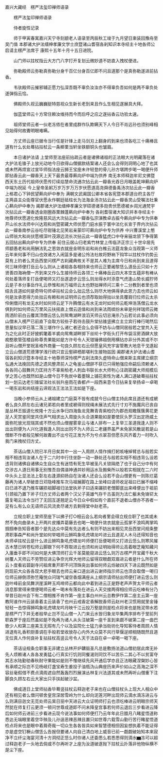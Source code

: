 <!-- { "loadSidebar": true } -->
嘉兴大藏经　楞严法玺印禅师语录


　　楞严法玺印禅师语录

　　侍者旋性记录

　　师于甲寅春寓嘉兴天宁寺刻颛老人语录至丙辰秋工竣于九月望日束装回豫舟至吴门值
本郡诸大护法缙绅孝廉文学士庶暨诸山耆宿各刹知识本寺经主十地各师公启请主楞严法席于
康熙十五年十月十五日进院。

　　山门师以拄杖指云大方门八字打开复划云微妙道不妨直入拽杖便进。

　　弥勒殿师云弥勒真弥勒分身千百亿分身百亿即不问且道那个是真弥勒遂进前拈香。

　　韦驮殿师云摧邪辅正愿力弘深吾既不辜负汝汝亦不得辜负吾如何是两不辜负处遂弹指云恰。

　　佛殿师久视云巍巍挺特慈视众生新长老到来且作么生相见遂展具大拜。

　　伽蓝堂师云十方常住赖汝维持而今而后呼之应之遂拈香云功验太速。

　　祖师堂师云者一伙老冻侬在者里成群作队欺瞒天下人今日不肖远孙也须别峰相见始得何故聻明眼难瞒。

　　方丈师云座已据令当行任是针锋上走马剑刃上翻身的到来也须各吃三十痛棒且道有什么长处蓦拈拄杖云一条楖栗当轩坐铁额铜头也皱眉。

　　本日诸护法请
上堂师至法座前拈疏云者是诸佛诸祖的正法眼大光明藏落在诸大护法毛锥子上放光动地今日欲得山僧据款结案诸人还会么会得则洞明心地了也其或未然再烦宣过宣毕师指法座云狮王宝座未许轻登的骨儿孙方堪跨步喝一喝便升师即拈香云此一瓣香天上天下最贵最尊爇向炉中端为供养
南无本师释迦牟尼文佛暨西天东土历代祖师伏愿传灯续焰慧命流通次拈云此一瓣香光吞日月眼盖乾坤爇向炉中端为祝延
今上皇帝圣躬万岁万岁万万岁伏愿道高尧舜德备禹汤次拈云此一瓣香上格君心下钟民望爇向炉中奉为
满朝文武阖国公卿本省各宪暨本郡道台府主各厅主两县主众衙尊官伏愿永作朝廷砥柱长为法海金汤次拈云此一瓣香灵山受嘱法社秉心爇向炉中奉为
阖郡诸大护法缙绅孝廉文学硕德诸多勋贵伏愿德被乡闾光通梵宇次拈云此一瓣香透金刚圈吞栗棘蓬爇向炉中奉为
各刹耆宿诸大知识并本寺经主十地尊师伏愿道化攸隆慈风远大次拈云此一瓣香弘宗演教卓古振今爇向炉中专为供奉
开山长水法师中兴达观和尚暨密藏大师伏愿门庭水振于寰中法化长宣于界内次拈云此一瓣香南参云谷吃尽钳锤北见笑岩亲蒙印可爇向炉中专为供养
中兴曹溪堂上憨山师翁大和尚伏愿根深叶茂源远流长次拈云此一瓣香猛虎口中夺来骊龙颔下争得第五回拈出爇向炉中专为供奉
前住云居山归老紫竹林堂上传临济正宗三十世伞居先师颛愚老和尚用酬法乳之恩敛衣就座金明东岩和尚白椎云法筵龙象众当观第一义师云年来何事不归山也效诸方入闹篮多是诸公怜法社故将野衲下钩竿以拄杖作钓势云莫有上钓者么灵岳西堂问楞严古刹藏典攸关不是其人难为主席今日和尚到来且道得何三昧师便打岳云与么则从上诸祖各各相持来也师云正要阇黎恁么道岳云只如十方贤善四海衲僧一齐到来又作么生接待师云各领三十痛棒岳云四大本空五蕴非有棒从何处着落师复打岳便喝师又打岳遂退步云恁么则龙得水时添意气虎逢山势长威狞师云是子本分事岳作礼云恭惟和尚万福师云太也野拙禅师问三乘十二分教到者里也须结舌且道如何是奇特句师卓拄杖云会么拙云恁么则尽大地俱得承此恩力去也师云如何是汝承恩得力处拙云有赖和尚证明师云也须荐取始得拙以坐具覆肩归位师云太杀伶俐僧问有龙无水时如何师云足下升腾僧云有水无龙时如何师云乾坤浩荡僧云龙水俱到时如何师云万里风云扶摇直上僧云适值和尚到来法雨缤纷未审是何祥瑞师云微雨洒阶前白云覆其顶僧云恁么则鸳鸯湖畔浪滔天师云切忌淹杀乃云若论此事必须向山僧未入楞严已前直下会取方较些子若待击鼓升堂拈锥竖拂立主立宾行棒行喝然后思量拟议早已落二落三堪作什么诸仁者还会么会得不妨与山僧同居般若之堂共入无为之化此时正好披鹤氅着羊裘向鸳鸯湖畔掷下丝纶十字街头打开布袋淫房酒肆大放痴憨歌管弦楼自称尊贵果能如是方许号令人天钳锤佛祖倒用横拈亦非分外其或不尔且听山僧开堂祝圣格外商量一句良久顾左右云但愿皇风充宇宙管教大地息干戈遂起立云山僧道荒德薄学浅行疏只宜云壑耕栖那堪利生接物兹因
阖郡诸大护法诸山耆宿各刹知识暨本寺经主十地尊师深怜楞严古刹法席久虚特命山僧来斯主席建立纲宗弘通大法挽回先德之遗风整肃前人之龟鉴山僧辞不获已只得勉强应命嗣后须赖诸人各各同心鼓舞共力匡持方不辜紫柏老人刺血书联长水大师刳心注疏密藏大师规模后学之苦心也既然如是山僧今日不免炭中着墨锦上铺花索性为诸人满口道破蓦拈拄杖划一划云达老引锥留法社长翁升座雨花香都卢一段西来意今日拈来复举扬卓一卓喝一喝东岩和尚结座云谛观法王法法王法如是下座。

　　当晚小参师云从上诸祖建立门庭莫不皆有成就今日山僧主持此席且道还有成褫者么良久顾左右云诸兄弟若向者里成褫得则规绳未展法式先行寸刃不施魔风已丧自是丛林丕振道化攸隆十方云水争归四海鱼龙竞舞青青紫柏仍为郡邑观瞻簇簇黄花更足人天赏鉴同堂共住声气相求出入周旋头头合道果能如是要使灰头罗汉出定扬威土面弥陀放光现瑞其或不然也须山僧握雾拿云与诸人排布一上复举三圣道我逢人则不出出则便为人兴化道我逢人则出出则不为人师云二老疆界虽严未免家风散诞若是山僧断不作者般见解何故聻出不出兮花正发为不为兮点翠苔但愿东风齐着力一时吹入我门来拽杖归方丈。

　　茶话山僧入院已半月日矣其中一出一入周顾人情作揖打躬咳唾掉臂总与般若实相不相违背汝诸人在于二六时中行住坐卧一动一静处还与般若实相不相违背么设若违背则诸佛自诸佛众生自众生有迷悟有死生早被圣凡关锁隔绝了也于自己分中有何交涉古人道日用事无别惟吾自偶谐神通并妙用运水及搬柴所以般若实相就在二六时中头头上显法法上彰左右逢源抑扬自在汝诸人还会么设若不会山僧更有一则陈烂葛藤再为诸人举破昔日邓隐峰推车次马祖展脚在路上坐峰曰请师收足祖曰已展不缩峰曰已进不退乃推车碾损祖脚祖归法堂执斧子曰适来碾损老僧脚底出来峰便出于祖前引颈祖乃置下斧子归方丈师云者两个汉父子英雄气存千古虽则为法亡躯未免锋铓太露复喝云法令当行了无回互遂翘足云今日众中假如有个直前不退者山僧亦不吝者一足有么有么众无语师云风流卖尽诸方去剩得堂中赵老茶。

　　立规佥职上堂师至座下以拂子打○相云会么若向者里会得立规佥职了也其或未然不免向曲录木上开两片皮播弄葛藤去也喝一喝便升敛衣就座云孤掌不浪鸣两掌鸣掴掴奉告知音者那个是先达众中莫有先达者么有则不妨出来相见灵岳西堂问规条整肃职事森严和尚升堂如何举唱师云狮鸣象吼虎啸龙吟进云且道泥人木马还得知音也未师卓拄杖云是什么进云狮鸣象吼虎啸龙吟师便打岳便喝师又打进云恁么则寒风摧古木慧日转苍松师云脚跟下何不荐取进云也须和尚证明始得师云高着眼芝庵知藏问入廛垂手即不问如何是大佛顶师打云千圣莫能窥进云恁么则万古楞严开宝藏千秋大树覆人天师云不劳赞叹进云争奈光辉大地师云留得双眼觑双眉进云者是什么所在师云卜度看岩碧副寺问祖席重开即不问顶珠突出事如何师云烁破四天下进云既然如是则现前大众各各现大悲手眼去也师云亲口道出进云谢师指示师云也须会取僧一喝归位师云赫倒须弥竺庵悦众问瑞气凝空香烟满座从上纲宗请师拈出师便打进云恁么则迦叶峰前金凤舞洪崖溪畔玉鸡啼师云都向此中着到进云正是野老声声贺太平师云者消息那里得来僧便喝师云者一喝未有落处在进云人天交接两得相应师云吃棒有分乃举昔日赵州会下有二僧相推不肯作第一座主事白州州云总教伊作第二座主云第一座教阿谁作州云装香着主云装香了也州云戒香定香解脱香师云赵州老汉惯用就里金锤轻轻一击惊得狮鸣象吼虎啸龙吟月映千江云投万壑是则是检点将来也是拖泥带水若是楞严门下并无者般举止岂不见山僧一入门来云水皆归象龙毕集两序排布于堂前列职森罗于座后然虽如是不免再为诸人从头注破第一座千圣到来觑不破第二座一曲巴歌少人和第三座美玉无瑕有几个以及监院化士猛力承当街坊化导知客侍者周顾人情进退有礼香积厨善调在手般若堂收放存心内外大众莫不风行草偃逆顺相随既然且道无位真人作何良补复拈拄杖高竖云号令人天于法自在卓一卓喝一喝下座。

　　茶话设规条佥职事无非建立丛林开炉韝锻圣凡总是敷扬法道山僧初居此席无补先人烦赖诸人各各发勇猛心行真实行饥则同餐渴则同饮不以苦乐二其心不以贫富夺其志水陆勤劬春秋耐守果能如是则不惟继续先风开通后学亦且正法眼藏涅槃妙心皆有承顺之际岂不见杨岐灯盏宝寿生姜投子油瓶沩山典座历来声价如山之高海之深不容丝毫假借不费点滴周遮自然轰轰烈烈展演丛林复兴法道其或未然再听山僧重下注脚良久顾左右云大家出只手扶起破沙盆。

　　佛成道日上堂师拈香毕蓦竖拄杖云释迦老子来也在山僧拄杖头上现大人相众中还有相见者么僧问顿舍皇宫深居雪岭为什么却向泥莲河畔出现师云滴水滴冻进云与么则满目迦文无觅处师云杲日丽中天进云大众证明师打云也须吃棒进云明眼宗师天然犹在师复打云更须一顿问世尊成道即不问未降皇宫事若何师云退后三步看进云降后如何师云进前三步看进云现今说法事如何师便打乃云年年此日腊月八睹星悟道称悉达无端眼里着空华殃及儿孙逞恶辣恶辣且置只如世尊六载雪山勤行苦行睹星悟道检点将来也是眼中着屑奇哉一切众生各各皆具如来智慧德相但因妄想执着不能证得亦是虚空钉橛山僧恁么告报但要诸人向自己清白地上威音已前一觑觑破始知本来寂净不立纤尘海宴河清十方洞彻正恁么时你诸人还委悉么若悉悉得则滴水▆冻可以超过释迦老子一头地去倘或不尔再听才上座为汝道破遂抛下拄杖云扑落非他物纵横不是尘下座。

